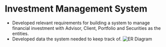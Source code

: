 # Investment Management System
- Developed relevant requirements for building a system to manage financial investment with Advisor, Client, Portfolio and Securities as the entities.
- Developed data the system needed to keep track of.
![ER Diagram](https://github.com/user-attachments/assets/0554a419-0d63-4cc8-be81-17104025ce22)


